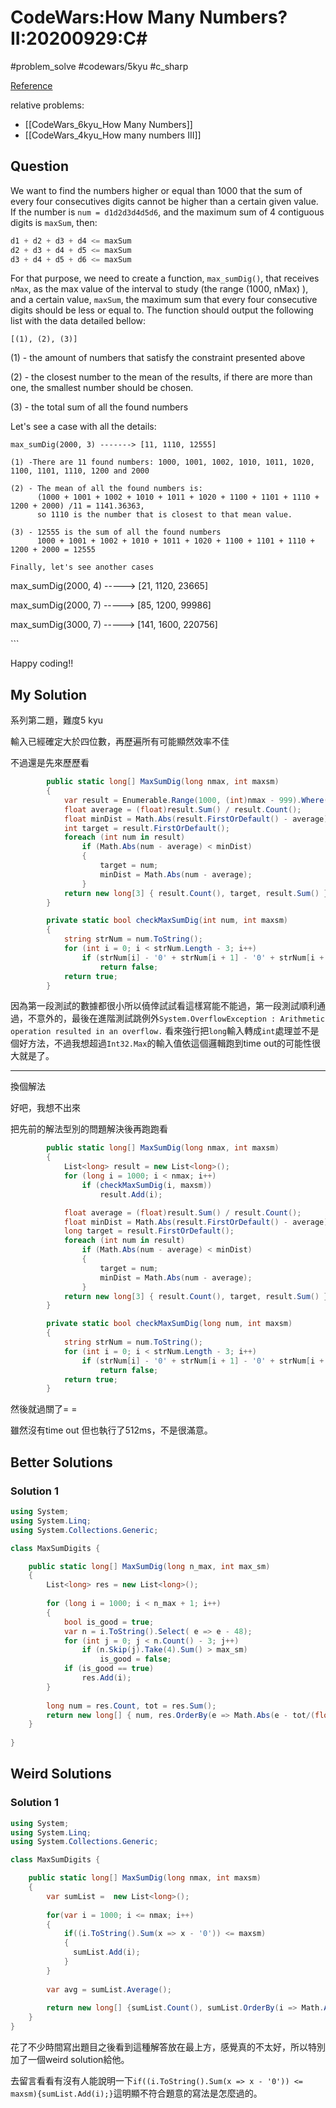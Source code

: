 # CodeWars:How Many Numbers? II:20200929:C\#

#problem_solve #codewars/5kyu #c_sharp

[Reference](https://www.codewars.com/kata/55f5efd21ad2b48895000040)

relative problems:
- [[CodeWars_6kyu_How Many Numbers]]
- [[CodeWars_4kyu_How many numbers III]]

## Question

We want to find the numbers higher or equal than 1000 that the sum of every four consecutives digits cannot be higher than a certain given value. If the number is `num = d1d2d3d4d5d6`, and the maximum sum of 4 contiguous digits is `maxSum`, then:

```python
d1 + d2 + d3 + d4 <= maxSum
d2 + d3 + d4 + d5 <= maxSum
d3 + d4 + d5 + d6 <= maxSum
```

For that purpose, we need to create a function, `max_sumDig()`, that receives `nMax`, as the max value of the interval to study (the range (1000, nMax) ), and a certain value, `maxSum`, the maximum sum that every four consecutive digits should be less or equal to. The function should output the following list with the data detailed bellow:

```
[(1), (2), (3)]
```

(1) - the amount of numbers that satisfy the constraint presented above

(2) - the closest number to the mean of the results, if there are more than one, the smallest number should be chosen.

(3) - the total sum of all the found numbers

Let's see a case with all the details:

```
max_sumDig(2000, 3) -------> [11, 1110, 12555]

(1) -There are 11 found numbers: 1000, 1001, 1002, 1010, 1011, 1020, 1100, 1101, 1110, 1200 and 2000

(2) - The mean of all the found numbers is:
      (1000 + 1001 + 1002 + 1010 + 1011 + 1020 + 1100 + 1101 + 1110 + 1200 + 2000) /11 = 1141.36363,  
      so 1110 is the number that is closest to that mean value.

(3) - 12555 is the sum of all the found numbers
      1000 + 1001 + 1002 + 1010 + 1011 + 1020 + 1100 + 1101 + 1110 + 1200 + 2000 = 12555

Finally, let's see another cases
```

max_sumDig(2000, 4) -----> [21, 1120, 23665]

max_sumDig(2000, 7) -----> [85, 1200, 99986]

max_sumDig(3000, 7) -----> [141, 1600, 220756]

\```

Happy coding!!

## My Solution

系列第二題，難度5 kyu

輸入已經確定大於四位數，再歷遍所有可能顯然效率不佳

不過還是先來歷歷看

```C#
        public static long[] MaxSumDig(long nmax, int maxsm)
        {
            var result = Enumerable.Range(1000, (int)nmax - 999).Where(num => checkMaxSumDig(num, maxsm));
            float average = (float)result.Sum() / result.Count();
            float minDist = Math.Abs(result.FirstOrDefault() - average);
            int target = result.FirstOrDefault();
            foreach (int num in result)
                if (Math.Abs(num - average) < minDist)
                {
                    target = num;
                    minDist = Math.Abs(num - average);
                }
            return new long[3] { result.Count(), target, result.Sum() };
        }

        private static bool checkMaxSumDig(int num, int maxsm)
        {
            string strNum = num.ToString();
            for (int i = 0; i < strNum.Length - 3; i++)
                if (strNum[i] - '0' + strNum[i + 1] - '0' + strNum[i + 2] - '0' + strNum[i + 3] - '0' > maxsm)
                    return false;
            return true;
        }
```

因為第一段測試的數據都很小所以僥倖試試看這樣寫能不能過，第一段測試順利通過，不意外的，最後在進階測試跳例外`System.OverflowException : Arithmetic operation resulted in an overflow.` 看來強行把`long`輸入轉成`int`處理並不是個好方法，不過我想超過`Int32.Max`的輸入值依這個邏輯跑到time out的可能性很大就是了。

---

換個解法

好吧，我想不出來

把先前的解法型別的問題解決後再跑跑看

```C#
        public static long[] MaxSumDig(long nmax, int maxsm)
        {
            List<long> result = new List<long>();
            for (long i = 1000; i < nmax; i++)
                if (checkMaxSumDig(i, maxsm))
                    result.Add(i);

            float average = (float)result.Sum() / result.Count();
            float minDist = Math.Abs(result.FirstOrDefault() - average);
            long target = result.FirstOrDefault();
            foreach (int num in result)
                if (Math.Abs(num - average) < minDist)
                {
                    target = num;
                    minDist = Math.Abs(num - average);
                }
            return new long[3] { result.Count(), target, result.Sum() };
        }

        private static bool checkMaxSumDig(long num, int maxsm)
        {
            string strNum = num.ToString();
            for (int i = 0; i < strNum.Length - 3; i++)
                if (strNum[i] - '0' + strNum[i + 1] - '0' + strNum[i + 2] - '0' + strNum[i + 3] - '0' > maxsm)
                    return false;
            return true;
        }
```

然後就過關了= =

雖然沒有time out 但也執行了512ms，不是很滿意。

## Better Solutions

### Solution 1

```C#
using System;
using System.Linq;
using System.Collections.Generic;

class MaxSumDigits {

    public static long[] MaxSumDig(long n_max, int max_sm) 
    {
        List<long> res = new List<long>();
        
        for (long i = 1000; i < n_max + 1; i++)
        {
            bool is_good = true;
            var n = i.ToString().Select( e => e - 48);
            for (int j = 0; j < n.Count() - 3; j++)
                if (n.Skip(j).Take(4).Sum() > max_sm)
                    is_good = false;
            if (is_good == true)
                res.Add(i);
        }
        
        long num = res.Count, tot = res.Sum();
        return new long[] { num, res.OrderBy(e => Math.Abs(e - tot/(float)num)).ThenBy(e => e).First(), tot };
    }
    
}
```

## Weird Solutions

### Solution 1

```C#
using System;
using System.Linq;
using System.Collections.Generic;

class MaxSumDigits {

    public static long[] MaxSumDig(long nmax, int maxsm) 
    {
        var sumList =  new List<long>();
        
        for(var i = 1000; i <= nmax; i++)
        {
            if((i.ToString().Sum(x => x - '0')) <= maxsm)
            {
              sumList.Add(i);
            }
        }
        
        var avg = sumList.Average();
        
        return new long[] {sumList.Count(), sumList.OrderBy(i => Math.Abs(avg - i)).First(), sumList.Sum()};
    }
}
```

花了不少時間寫出題目之後看到這種解答放在最上方，感覺真的不太好，所以特別加了一個weird solution給他。

去留言看看有沒有人能說明一下`if((i.ToString().Sum(x => x - '0')) <= maxsm){sumList.Add(i);}`這明顯不符合題意的寫法是怎麼過的。
